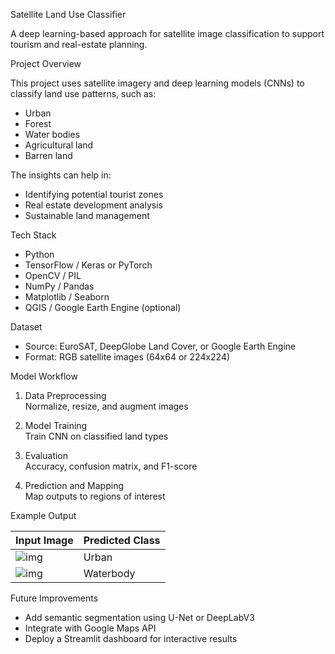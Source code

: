 Satellite Land Use Classifier

A deep learning-based approach for satellite image classification to support tourism and real-estate planning.

Project Overview

This project uses satellite imagery and deep learning models (CNNs) to classify land use patterns, such as:
- Urban
- Forest
- Water bodies
- Agricultural land
- Barren land

The insights can help in:
- Identifying potential tourist zones
- Real estate development analysis
- Sustainable land management

Tech Stack

- Python
- TensorFlow / Keras or PyTorch
- OpenCV / PIL
- NumPy / Pandas
- Matplotlib / Seaborn
- QGIS / Google Earth Engine (optional)

Dataset

- Source: EuroSAT, DeepGlobe Land Cover, or Google Earth Engine
- Format: RGB satellite images (64x64 or 224x224)

Model Workflow

1. Data Preprocessing  
   Normalize, resize, and augment images

2. Model Training  
   Train CNN on classified land types

3. Evaluation  
   Accuracy, confusion matrix, and F1-score

4. Prediction and Mapping  
   Map outputs to regions of interest

Example Output

| Input Image | Predicted Class |
|-------------|------------------|
| ![img](example1.png) | Urban |
| ![img](example2.png) | Waterbody |

Future Improvements

- Add semantic segmentation using U-Net or DeepLabV3
- Integrate with Google Maps API
- Deploy a Streamlit dashboard for interactive results
